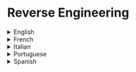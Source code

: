 # Reverse Engineering

<details>
  <summary>English</summary>
  
  ### Materials
- [Reverse Engineering - Wikipedia](https://en.wikipedia.org/wiki/Reverse_engineering)
- [Reddit](https://www.reddit.com/r/ReverseEngineering/)
- [Beginners RE](https://beginners.re/)
- [RE Lecture](https://www.cs.tau.ac.il/~tromer/courses/infosec11/lecture9.pdf)
- [Road to RE](https://medium.com/secjuice/the-road-to-reverse-engineering-malware-7c0bc1bda9d2)
- [RE using Radare2](https://medium.com/@jacob16682/reverse-engineering-using-radare2-588775ea38d5)
- [Reversing with IDA](https://jlospinoso.github.io/developing/software/software%20engineering/reverse%20engineering/assembly/2015/03/06/reversing-with-ida.html)
- [Reversing a multi stage binary](https://0x00sec.org/t/tutorial-reversing-a-multi-stage-binary-step-by-step/2692)
- [RE Instruments File Format](http://jamie-wong.com/post/reverse-engineering-instruments-file-format/)
- [How to crack a Binary File](http://www.iwriteiam.nl/Ha_HTCABFF.html)
- [Awesome RE](https://github.com/tylerha97/awesome-reversing)
- [RE Linux ELF](http://repository.root-me.org/Reverse%20Engineering/x86/Unix/EN%20-%20Reverse%20engineering%20Linux%20ELF%20binaries%20on%20the%20x86%20platform.pdf)
- [RE Resources](https://github.com/wtsxDev/reverse-engineering)
- [Reversing ARM](http://zygosec.com/post1.html)
- [LiveOverFlow Tutorials](https://liveoverflow.com/binary_hacking/reverse_engineering.html)
- [Primer to RE](https://puri.sm/posts/primer-to-reverse-engineering/)
- [Reverse Engineering Resources](https://pewpewthespells.com/re.html)
- [RE Linux x86](http://repository.root-me.org/Reverse%20Engineering/x86/Unix/EN%20-%20Reverse%20engineering%20linux%20x86%20binaries.pdf)
- [How to Learn RE](https://gynvael.coldwind.pl/?id=664)
- [Secrets of RE](https://www.foo.be/cours/dess-20122013/b/Eldad_Eilam-Reversing__Secrets_of_Reverse_Engineering-Wiley(2005).pdf)
- [x86 Assembly for RE](https://sensepost.com/blogstatic/2014/01/SensePost_crash_course_in_x86_assembly-.pdf)
- [X86 Disassembly](https://en.wikibooks.org/wiki/X86_Disassembly)
- [Radare2 Intro](https://sushant94.me/2015/05/31/Introduction_to_radare2/)
- [A Journey into Radare2](https://www.megabeets.net/a-journey-into-radare-2-part-1/)
- [Disassembling with Radare2](https://www.linuxdays.cz/2017/video/Tomas_Antecky-Disassembling_with_radare2.pdf)
- [RE using Linux GDB](https://medium.com/@rickharris_dev/reverse-engineering-using-linux-gdb-a99611ab2d32)
- [GDB for RE](http://legacydirs.umiacs.umd.edu/~tdumitra/courses/ENEE757/Fall15/misc/gdb_tutorial.html)
- [RE in Computer Applications](https://www.t-gr.com/fotis/books/re.pdf)
- [Reversing Basics](https://www.exploit-db.com/docs/english/16981-reversing-basics---a-practical-approach-%5Btutorial%5D.pdf)
- [Tools and Basic RE](http://security.cs.rpi.edu/courses/binexp-spring2015/lectures/2/02_lecture.pdf)
- [Reversing with Radare2](https://radare.org/get/rwr2-overdrive-2016.pdf)
- [Useful commands](https://exitno.de/reversing/)
- [Radare2 Tutorials](https://github.com/ifding/radare2-tutorial)
- [Radare2 Book](https://radare.gitbooks.io/radare2book/content/first_steps/history.html)
- [Understand What a Linux Binary is Doing](https://unix.stackexchange.com/questions/418354/understanding-what-a-linux-binary-is-doing)
- [Pwn Tools Tutorial](https://github.com/Gallopsled/pwntools-tutorial)
- [Cutter](https://radareorg.github.io/cutter/)
- [Intro to RE](https://www.youtube.com/watch?v=byK0tXH5axQ&amp;list=PL416CEDF4A931DB0D)
- [RE and Exploit Dev](https://www.youtube.com/watch?v=8V4mFJIdjhQ&amp;list=PLtNErhYMkHnHbpmZBw_IC207wh5oLtw_F)
- [John Hammond](https://www.youtube.com/watch?v=xnGNStPg4GI&amp;list=PL1H1sBF1VAKXYkYf20zni60THPxkbSC8i)
- [Reversing for Newbies](https://www.youtube.com/watch?v=wqzZB31zDSs&amp;list=PLcFUp5WYCxVYeR7AgsmjzGW6PjamaY6JO)
- [Reverse Engineering Basics](https://www.youtube.com/watch?v=a2EkORFcSZo)
</details>

<details>
  <summary>French</summary>
  
  ### Materials
- [Python Reverse Engineering](https://dsec.ru/wp-content/uploads/pdf-dsec-old/7d5/7d5e8a49b25b285b37800480a41583f8.pdf)
- [Introduction au reverse engineering avec Radare2](https://jugulaire.github.io/Reverse_engineering_1/)
</details>

<details>
  <summary>Italian</summary>
  
  ### Materials
- [Cos'è il Reverse Engineering](https://www.scribd.com/document/334772815/TUTORIAL-1-Cos-e-il-Reverse-Engineering)
- [Reverse Engineering](http://people.unica.it/giorgiogiacinto/files/2016/05/14.ReverseEngineering.pdf)
</details>

<details>
  <summary>Portuguese</summary>
  
  ### Materials
- [Curso de Engenharia Reversa Online](https://www.youtube.com/watch?v=IkUfXfnnKH4&amp;list=PLIfZMtpPYFP6zLKlnyAeWY1I85VpyshAA)
- [Apresentação ER](http://www2.ic.uff.br/~otton/graduacao/informaticaI/apresentacoes/eng_reversa.pdf)
- [Mente Binária Fórum](https://www.mentebinaria.com.br/forums/forum/6-engenharia-reversa/)
- [ER o início de uma grande aventura](https://medium.com/@leonardomarciano/engenharia-reversa-1-in%C3%ADcio-de-uma-grande-aventura-9526447ee50e)
</details>

<details>
  <summary>Spanish</summary>
  
  ### Materials
- [Ingeniería inversa de software](http://ccom.uprrp.edu/~rarce/ccom4995/gitbook/_book/index.html)
- [underc0de forum](https://underc0de.org/foro/ingenieria-inversa/)
- [PFM Ingeniería inversa](http://www.adminso.es/recursos/Proyectos/PFM/2014_15/PFM_ingenieria_inversa/PFM_ingenieria_inversa.pdf)
- [Universidad Zaragoza](http://webdiis.unizar.es/~ftricas/Asignaturas/seguridadD/Transparencias/RicardoRodriguez.pdf)
- [Fundamentos RE](http://www.joxeankoret.com/download/fundamentos_re.pdf)
- [Ingeniería Inversa para Principiantes](https://yurichev.com/tmp/RE4B-ES.pdf)
- [Introduccion Reversing](https://www.fwhibbit.es/introduccion-reversing-0x00-introduccion)
</details>